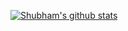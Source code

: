 [![Shubham's github stats](https://github-readme-stats.vercel.app/api?username=shubham030)](https://github.com/anuraghazra/github-readme-stats)
